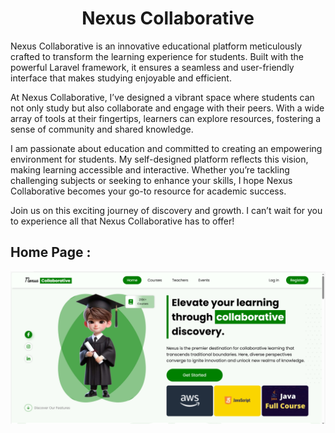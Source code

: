 <h1 align="center">Nexus Collaborative</h1>

Nexus Collaborative is an innovative educational platform meticulously crafted to transform the learning experience for students. Built with the powerful Laravel framework, it ensures a seamless and user-friendly interface that makes studying enjoyable and efficient.

At Nexus Collaborative, I’ve designed a vibrant space where students can not only study but also collaborate and engage with their peers. With a wide array of tools at their fingertips, learners can explore resources, fostering a sense of community and shared knowledge.

I am passionate about education and committed to creating an empowering environment for students. My self-designed platform reflects this vision, making learning accessible and interactive. Whether you’re tackling challenging subjects or seeking to enhance your skills, I hope Nexus Collaborative becomes your go-to resource for academic success.

Join us on this exciting journey of discovery and growth. I can’t wait for you to experience all that Nexus Collaborative has to offer!


## Home Page :

<img src="public/images/image1.png" alt="HomePage">
